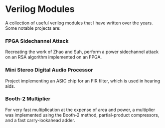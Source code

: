 # Verilog Modules
A collection of useful verilog modules that I have written over the years. Some notable projects are:

### FPGA Sidechannel Attack
Recreating the work of Zhao and Suh, perform a power sidechannel attack on an RSA algorithm implemented on an FPGA.

### Mini Stereo Digital Audio Processor
Project implementing an ASIC chip for an FIR filter, which is used in hearing aids.

### Booth-2 Multiplier
For very fast multiplication at the expense of area and power, a multiplier was implemented using the Booth-2 method, partial-product compressors, and a fast carry-lookahead adder.
